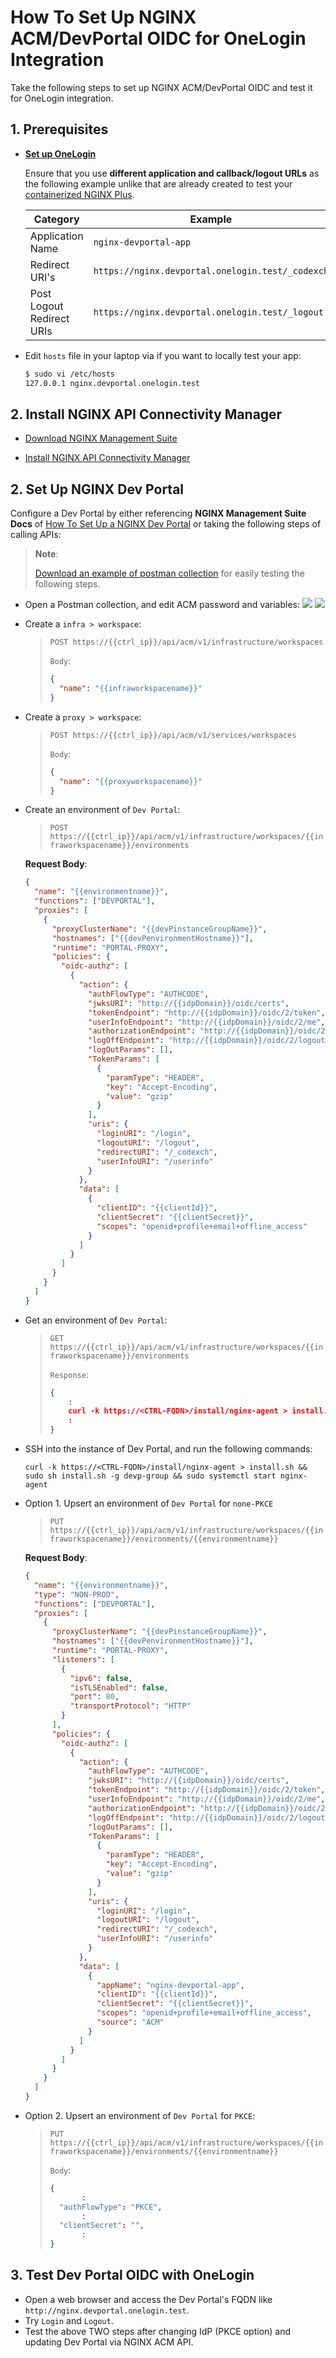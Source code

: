 # How To Set Up NGINX ACM/DevPortal OIDC for OneLogin Integration

Take the following steps to set up NGINX ACM/DevPortal OIDC and test it for OneLogin integration.

## 1. Prerequisites

- [**Set up OneLogin**](./01-IdP-Setup.md)

  Ensure that you use **different application and callback/logout URLs** as the following example unlike that are already created to test your [containerized NGINX Plus](./02-NGINX-Plus-Setup.md).

  | Category                  | Example                                          |
  | ------------------------- | ------------------------------------------------ |
  | Application Name          | `nginx-devportal-app`                            |
  | Redirect URI's            | `https://nginx.devportal.onelogin.test/_codexch` |
  | Post Logout Redirect URIs | `https://nginx.devportal.onelogin.test/_logout`  |

- Edit `hosts` file in your laptop via if you want to locally test your app:

  ```bash
  $ sudo vi /etc/hosts
  127.0.0.1 nginx.devportal.onelogin.test
  ```

## 2. Install NGINX API Connectivity Manager

- [Download NGINX Management Suite](https://docs.nginx.com/nginx-management-suite/)

- [Install NGINX API Connectivity Manager](https://docs.nginx.com/nginx-management-suite/admin-guides/installation/install-guide/)

## 2. Set Up NGINX Dev Portal

Configure a Dev Portal by either referencing **NGINX Management Suite Docs** of [How To Set Up a NGINX Dev Portal](https://docs.nginx.com/nginx-management-suite/acm/getting-started/add-devportal/) or taking the following steps of calling APIs:

> **Note**:
>
> [Download an example of postman collection](./ACM-DevPortal-OIDC-for-OneLogin.postman_collection.json) for easily testing the following steps.

- Open a Postman collection, and edit ACM password and variables:
  ![](./img/postman-auth.png)
  ![](./img/postman-variables.png)

- Create a `infra > workspace`:

  > `POST https://{{ctrl_ip}}/api/acm/v1/infrastructure/workspaces`
  >
  > `Body`:
  >
  > ```json
  > {
  >   "name": "{{infraworkspacename}}"
  > }
  > ```

- Create a `proxy > workspace`:

  > `POST https://{{ctrl_ip}}/api/acm/v1/services/workspaces`
  >
  > `Body`:
  >
  > ```json
  > {
  >   "name": "{{proxyworkspacename}}"
  > }
  > ```

- Create an environment of `Dev Portal`:

  > `POST https://{{ctrl_ip}}/api/acm/v1/infrastructure/workspaces/{{infraworkspacename}}/environments`

  **Request Body**:

  ```json
  {
    "name": "{{environmentname}}",
    "functions": ["DEVPORTAL"],
    "proxies": [
      {
        "proxyClusterName": "{{devPinstanceGroupName}}",
        "hostnames": ["{{devPenvironmentHostname}}"],
        "runtime": "PORTAL-PROXY",
        "policies": {
          "oidc-authz": [
            {
              "action": {
                "authFlowType": "AUTHCODE",
                "jwksURI": "http://{{idpDomain}}/oidc/certs",
                "tokenEndpoint": "http://{{idpDomain}}/oidc/2/token",
                "userInfoEndpoint": "http://{{idpDomain}}/oidc/2/me",
                "authorizationEndpoint": "http://{{idpDomain}}/oidc/2/auth",
                "logOffEndpoint": "http://{{idpDomain}}/oidc/2/logout",
                "logOutParams": [],
                "TokenParams": [
                  {
                    "paramType": "HEADER",
                    "key": "Accept-Encoding",
                    "value": "gzip"
                  }
                ],
                "uris": {
                  "loginURI": "/login",
                  "logoutURI": "/logout",
                  "redirectURI": "/_codexch",
                  "userInfoURI": "/userinfo"
                }
              },
              "data": [
                {
                  "clientID": "{{clientId}}",
                  "clientSecret": "{{clientSecret}}",
                  "scopes": "openid+profile+email+offline_access"
                }
              ]
            }
          ]
        }
      }
    ]
  }
  ```

- Get an environment of `Dev Portal`:

  > `GET https://{{ctrl_ip}}/api/acm/v1/infrastructure/workspaces/{{infraworkspacename}}/environments`
  >
  > `Response`:
  >
  > ```json
  > {
  >     :
  >     curl -k https://<CTRL-FQDN>/install/nginx-agent > install.sh && sudo sh install.sh -g devp-group && sudo systemctl start nginx-agent
  >     :
  > }
  > ```

- SSH into the instance of Dev Portal, and run the following commands:

  ```ssh
  curl -k https://<CTRL-FQDN>/install/nginx-agent > install.sh && sudo sh install.sh -g devp-group && sudo systemctl start nginx-agent
  ```

- Option 1. Upsert an environment of `Dev Portal` for `none-PKCE`

  > `PUT https://{{ctrl_ip}}/api/acm/v1/infrastructure/workspaces/{{infraworkspacename}}/environments/{{environmentname}}`

  **Request Body**:

  ```json
  {
    "name": "{{environmentname}}",
    "type": "NON-PROD",
    "functions": ["DEVPORTAL"],
    "proxies": [
      {
        "proxyClusterName": "{{devPinstanceGroupName}}",
        "hostnames": ["{{devPenvironmentHostname}}"],
        "runtime": "PORTAL-PROXY",
        "listeners": [
          {
            "ipv6": false,
            "isTLSEnabled": false,
            "port": 80,
            "transportProtocol": "HTTP"
          }
        ],
        "policies": {
          "oidc-authz": [
            {
              "action": {
                "authFlowType": "AUTHCODE",
                "jwksURI": "http://{{idpDomain}}/oidc/certs",
                "tokenEndpoint": "http://{{idpDomain}}/oidc/2/token",
                "userInfoEndpoint": "http://{{idpDomain}}/oidc/2/me",
                "authorizationEndpoint": "http://{{idpDomain}}/oidc/2/auth",
                "logOffEndpoint": "http://{{idpDomain}}/oidc/2/logout",
                "logOutParams": [],
                "TokenParams": [
                  {
                    "paramType": "HEADER",
                    "key": "Accept-Encoding",
                    "value": "gzip"
                  }
                ],
                "uris": {
                  "loginURI": "/login",
                  "logoutURI": "/logout",
                  "redirectURI": "/_codexch",
                  "userInfoURI": "/userinfo"
                }
              },
              "data": [
                {
                  "appName": "nginx-devportal-app",
                  "clientID": "{{clientId}}",
                  "clientSecret": "{{clientSecret}}",
                  "scopes": "openid+profile+email+offline_access",
                  "source": "ACM"
                }
              ]
            }
          ]
        }
      }
    ]
  }
  ```

- Option 2. Upsert an environment of `Dev Portal` for `PKCE`:

  > `PUT https://{{ctrl_ip}}/api/acm/v1/infrastructure/workspaces/{{infraworkspacename}}/environments/{{environmentname}}`
  >
  > `Body`:
  >
  > ```json
  > {
  >        :
  >   "authFlowType": "PKCE",
  >        :
  >   "clientSecret": "",
  >        :
  > }
  > ```

## 3. Test Dev Portal OIDC with OneLogin

- Open a web browser and access the Dev Portal's FQDN like `http://nginx.devportal.onelogin.test`.
- Try `Login` and `Logout`.
- Test the above TWO steps after changing IdP (PKCE option) and updating Dev Portal via NGINX ACM API.

```

```
